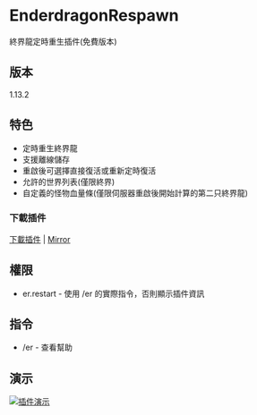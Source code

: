 # EnderdragonRespawn
終界龍定時重生插件(免費版本)

## 版本
1.13.2

## 特色
- 定時重生終界龍
- 支援離線儲存
- 重啟後可選擇直接復活或重新定時復活
- 允許的世界列表(僅限終界)
- 自定義的怪物血量條(僅限伺服器重啟後開始計算的第二只終界龍)

### 下載插件
[下載插件](http://corneey.com/wMiYVj) | [Mirror](https://drive.google.com/open?id=1oNFsjsq_0AcOD1CcXqjL6js5gPa5CtZK)

## 權限
- er.restart - 使用 /er 的實際指令，否則顯示插件資訊

## 指令
- /er - 查看幫助

## 演示
  [![插件演示](https://img.youtube.com/vi/j1tFzn7V7-8/0.jpg)](https://youtu.be/j1tFzn7V7-8)

